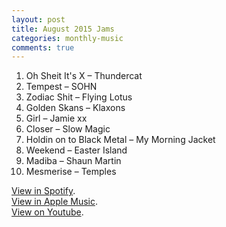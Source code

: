 ```yaml
---
layout: post
title: August 2015 Jams
categories: monthly-music
comments: true
---
```


1. Oh Sheit It's X – Thundercat
2. Tempest – SOHN
3. Zodiac Shit – Flying Lotus
4. Golden Skans – Klaxons
5. Girl – Jamie xx
6. Closer – Slow Magic
7. Holdin on to Black Metal – My Morning Jacket
8. Weekend – Easter Island
9. Madiba – Shaun Martin
10. Mesmerise – Temples

[View in Spotify][spotify].  
[View in Apple Music][apple music].  
[View on Youtube][youtube].

[spotify]: https://open.spotify.com/user/fred.hohman/playlist/0IsVi7qYcDZ5SdAKMDV1hz "View in Spotify."
[apple music]: https://itunes.apple.com/us/playlist/august-2015-jams/idpl.b3ec79019ffc4017932e13f230d07443 "View in iTunes."
[youtube]: https://www.youtube.com/playlist?list=PL7t4sFPlrvYWQv2deb7Wz9C26m28P55UU "View on Youtube."